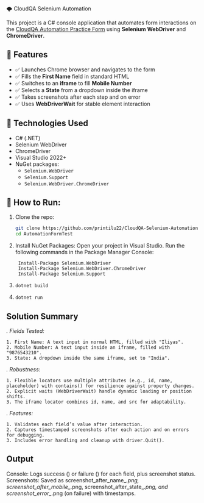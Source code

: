 🌩️ CloudQA Selenium Automation

This project is a C# console application that automates form interactions on the [CloudQA Automation Practice Form](https://app.cloudqa.io/home/AutomationPracticeForm) using **Selenium WebDriver** and **ChromeDriver**.

## 📌 Features

- ✅ Launches Chrome browser and navigates to the form
- ✅ Fills the **First Name** field in standard HTML
- ✅ Switches to an **iframe** to fill **Mobile Number**
- ✅ Selects a **State** from a dropdown inside the iframe
- ✅ Takes screenshots after each step and on error
- ✅ Uses **WebDriverWait** for stable element interaction

## 🔧 Technologies Used

- C# (.NET)
- Selenium WebDriver
- ChromeDriver
- Visual Studio 2022+
- NuGet packages:
  - `Selenium.WebDriver`
  - `Selenium.Support`
  - `Selenium.WebDriver.ChromeDriver`

## 🚀 How to Run:
1. Clone the repo:
   ```bash
   git clone https://github.com/printilu22/CloudQA-Selenium-Automation.git
   cd AutomationFormTest

2. Install NuGet Packages:
     Open your project in Visual Studio.
     Run the following commands in the Package Manager Console:
   
        Install-Package Selenium.WebDriver
        Install-Package Selenium.WebDriver.ChromeDriver
        Install-Package Selenium.Support
   
4. `dotnet build`
5. `dotnet run`


## Solution Summary

*. Fields Tested:*

    1. First Name: A text input in normal HTML, filled with "Iliyas".
    2. Mobile Number: A text input inside an iframe, filled with "9876543210".
    3. State: A dropdown inside the same iframe, set to "India".

*. Robustness:*

    1. Flexible locators use multiple attributes (e.g., id, name, placeholder) with contains() for resilience against property changes.
    2. Explicit waits (WebDriverWait) handle dynamic loading or position shifts.
    3. The iframe locator combines id, name, and src for adaptability.

*. Features:*

    1. Validates each field’s value after interaction.
    2. Captures timestamped screenshots after each action and on errors for debugging.
    3. Includes error handling and cleanup with driver.Quit().


## Output

Console: Logs success () or failure () for each field, plus screenshot status.
Screenshots: Saved as screenshot_after_name_*.png, screenshot_after_mobile_*.png, screenshot_after_state_*.png, and screenshot_error_*.png (on failure) with timestamps.


       



